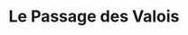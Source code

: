 ---
title: "Le Passage des Valois"
url: /angouleme/le-passage-des-valois/
shop: marchand de journaux
---